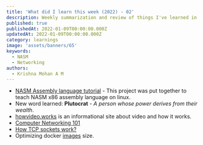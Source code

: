 ```yaml
---
title: 'What did I learn this week (2022) - 02'
description: Weekly summarization and review of things I've learned in the second week of January 2022 
published: true
publishedAt: 2022-01-09T00:00:00.000Z
updatedAt: 2022-01-09T00:00:00.000Z
category: learnings
image: 'assets/banners/65'
keywords: 
  - NASM
  - Networking
authors:
  - Krishna Mohan A M
---
```


- [NASM Assembly language tutorial](https://asmtutor.com/) - This project was put together to teach NASM x86 assembly language on linux.
- New word learned: **Plutocrat** - *A person whose power derives from their wealth*.
- [howvideo.works](https://howvideo.works/) is an informational site about video and how it works. 
- [Computer Networking 101](https://iximiuz.com/en/posts/computer-networking-101/)
- [How TCP sockets work?](https://eklitzke.org/how-tcp-sockets-work)
- Optimizing docker [images](https://contains.dev/blog/optimizing-docker-image-size) size.